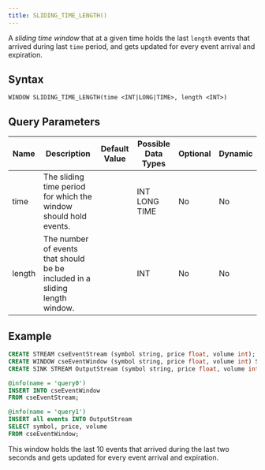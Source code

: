 ```yaml
---
title: SLIDING_TIME_LENGTH()
---
```


A _sliding time window_ that at a given time holds the last `length` events that arrived during last `time` period, and gets updated for every event arrival and expiration.

## Syntax

    WINDOW SLIDING_TIME_LENGTH(time <INT|LONG|TIME>, length <INT>)

## Query Parameters

| Name          | Description      | Default Value | Possible Data Types | Optional | Dynamic |
|------------|-------------------------------------|---------------|---------------------|----------|---------|
| time   | The sliding time period for which the window should hold events.   |               | INT LONG TIME       | No       | No      |
| length | The number of events that should be be included in a sliding length window. |      | INT                 | No       | No      |

## Example

```sql
CREATE STREAM cseEventStream (symbol string, price float, volume int);
CREATE WINDOW cseEventWindow (symbol string, price float, volume int) SLIDING_TIME_LENGTH(2 sec, 10);
CREATE SINK STREAM OutputStream (symbol string, price float, volume int);

@info(name = 'query0')
INSERT INTO cseEventWindow
FROM cseEventStream;

@info(name = 'query1')
INSERT all events INTO OutputStream
SELECT symbol, price, volume
FROM cseEventWindow;
```

This window holds the last 10 events that arrived during the last two seconds and gets updated for every event arrival and expiration.
